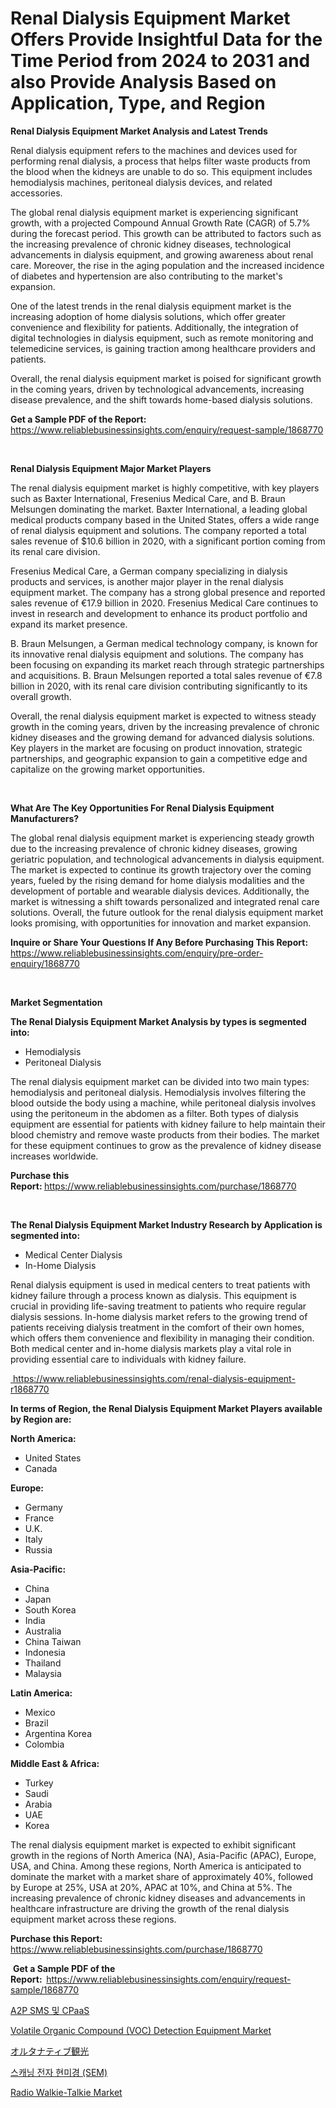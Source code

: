 <p><h1>Renal Dialysis Equipment Market Offers Provide Insightful Data for the Time Period from 2024 to 2031 and also Provide Analysis Based on Application, Type, and Region</h1></p><p><strong>Renal Dialysis Equipment Market Analysis and Latest Trends</strong></p>
<p><p>Renal dialysis equipment refers to the machines and devices used for performing renal dialysis, a process that helps filter waste products from the blood when the kidneys are unable to do so. This equipment includes hemodialysis machines, peritoneal dialysis devices, and related accessories.</p><p>The global renal dialysis equipment market is experiencing significant growth, with a projected Compound Annual Growth Rate (CAGR) of 5.7% during the forecast period. This growth can be attributed to factors such as the increasing prevalence of chronic kidney diseases, technological advancements in dialysis equipment, and growing awareness about renal care. Moreover, the rise in the aging population and the increased incidence of diabetes and hypertension are also contributing to the market's expansion.</p><p>One of the latest trends in the renal dialysis equipment market is the increasing adoption of home dialysis solutions, which offer greater convenience and flexibility for patients. Additionally, the integration of digital technologies in dialysis equipment, such as remote monitoring and telemedicine services, is gaining traction among healthcare providers and patients.</p><p>Overall, the renal dialysis equipment market is poised for significant growth in the coming years, driven by technological advancements, increasing disease prevalence, and the shift towards home-based dialysis solutions.</p></p>
<p><strong>Get a Sample PDF of the Report:&nbsp;</strong> <a href="https://www.reliablebusinessinsights.com/enquiry/request-sample/1868770">https://www.reliablebusinessinsights.com/enquiry/request-sample/1868770</a></p>
<p>&nbsp;</p>
<p><strong>Renal Dialysis Equipment Major Market Players</strong></p>
<p><p>The renal dialysis equipment market is highly competitive, with key players such as Baxter International, Fresenius Medical Care, and B. Braun Melsungen dominating the market. Baxter International, a leading global medical products company based in the United States, offers a wide range of renal dialysis equipment and solutions. The company reported a total sales revenue of $10.6 billion in 2020, with a significant portion coming from its renal care division.</p><p>Fresenius Medical Care, a German company specializing in dialysis products and services, is another major player in the renal dialysis equipment market. The company has a strong global presence and reported sales revenue of €17.9 billion in 2020. Fresenius Medical Care continues to invest in research and development to enhance its product portfolio and expand its market presence.</p><p>B. Braun Melsungen, a German medical technology company, is known for its innovative renal dialysis equipment and solutions. The company has been focusing on expanding its market reach through strategic partnerships and acquisitions. B. Braun Melsungen reported a total sales revenue of €7.8 billion in 2020, with its renal care division contributing significantly to its overall growth.</p><p>Overall, the renal dialysis equipment market is expected to witness steady growth in the coming years, driven by the increasing prevalence of chronic kidney diseases and the growing demand for advanced dialysis solutions. Key players in the market are focusing on product innovation, strategic partnerships, and geographic expansion to gain a competitive edge and capitalize on the growing market opportunities.</p></p>
<p>&nbsp;</p>
<p><strong>What Are The Key Opportunities For Renal Dialysis Equipment Manufacturers?</strong></p>
<p><p>The global renal dialysis equipment market is experiencing steady growth due to the increasing prevalence of chronic kidney diseases, growing geriatric population, and technological advancements in dialysis equipment. The market is expected to continue its growth trajectory over the coming years, fueled by the rising demand for home dialysis modalities and the development of portable and wearable dialysis devices. Additionally, the market is witnessing a shift towards personalized and integrated renal care solutions. Overall, the future outlook for the renal dialysis equipment market looks promising, with opportunities for innovation and market expansion.</p></p>
<p><strong>Inquire or Share Your Questions If Any Before Purchasing This Report:</strong> <a href="https://www.reliablebusinessinsights.com/enquiry/pre-order-enquiry/1868770">https://www.reliablebusinessinsights.com/enquiry/pre-order-enquiry/1868770</a></p>
<p>&nbsp;</p>
<p><strong>Market Segmentation</strong></p>
<p><strong>The Renal Dialysis Equipment Market Analysis by types is segmented into:</strong></p>
<p><ul><li>Hemodialysis</li><li>Peritoneal Dialysis</li></ul></p>
<p><p>The renal dialysis equipment market can be divided into two main types: hemodialysis and peritoneal dialysis. Hemodialysis involves filtering the blood outside the body using a machine, while peritoneal dialysis involves using the peritoneum in the abdomen as a filter. Both types of dialysis equipment are essential for patients with kidney failure to help maintain their blood chemistry and remove waste products from their bodies. The market for these equipment continues to grow as the prevalence of kidney disease increases worldwide.</p></p>
<p><strong>Purchase this Report:&nbsp;</strong><a href="https://www.reliablebusinessinsights.com/purchase/1868770">https://www.reliablebusinessinsights.com/purchase/1868770</a></p>
<p>&nbsp;</p>
<p><strong>The Renal Dialysis Equipment Market Industry Research by Application is segmented into:</strong></p>
<p><ul><li>Medical Center Dialysis</li><li>In-Home Dialysis</li></ul></p>
<p><p>Renal dialysis equipment is used in medical centers to treat patients with kidney failure through a process known as dialysis. This equipment is crucial in providing life-saving treatment to patients who require regular dialysis sessions. In-home dialysis market refers to the growing trend of patients receiving dialysis treatment in the comfort of their own homes, which offers them convenience and flexibility in managing their condition. Both medical center and in-home dialysis markets play a vital role in providing essential care to individuals with kidney failure.</p></p>
<p><a href="https://www.reliablebusinessinsights.com/renal-dialysis-equipment-r1868770">&nbsp;https://www.reliablebusinessinsights.com/renal-dialysis-equipment-r1868770</a></p>
<p><strong>In terms of Region, the Renal Dialysis Equipment Market Players available by Region are:</strong></p>
<p>
    <p> <strong> North America: </strong>
        <ul>
            <li>United States</li>
            <li>Canada</li>
        </ul>
        </p> 
    <p> <strong> Europe: </strong>
        <ul>
            <li>Germany</li>
            <li>France</li>
            <li>U.K.</li>
            <li>Italy</li>
            <li>Russia</li>
        </ul>
        </p> 
    <p> <strong> Asia-Pacific: </strong>
        <ul>
            <li>China</li>
            <li>Japan</li>
            <li>South Korea</li>
            <li>India</li>
            <li>Australia</li>
            <li>China Taiwan</li>
            <li>Indonesia</li>
            <li>Thailand</li>
            <li>Malaysia</li>
        </ul>
        </p> 
    <p> <strong> Latin America: </strong>
        <ul>
            <li>Mexico</li>
            <li>Brazil</li>
            <li>Argentina Korea</li>
            <li>Colombia</li>
        </ul>
        </p> 
    <p> <strong> Middle East & Africa: </strong>
        <ul>
            <li>Turkey</li>
            <li>Saudi</li>
            <li>Arabia</li>
            <li>UAE</li>
            <li>Korea</li>
        </ul>
    </p>
    </p>
<p><p>The renal dialysis equipment market is expected to exhibit significant growth in the regions of North America (NA), Asia-Pacific (APAC), Europe, USA, and China. Among these regions, North America is anticipated to dominate the market with a market share of approximately 40%, followed by Europe at 25%, USA at 20%, APAC at 10%, and China at 5%. The increasing prevalence of chronic kidney diseases and advancements in healthcare infrastructure are driving the growth of the renal dialysis equipment market across these regions.</p></p>
<p><strong>Purchase this Report: </strong><a href="https://www.reliablebusinessinsights.com/purchase/1868770">https://www.reliablebusinessinsights.com/purchase/1868770</a></p>
<p>&nbsp;<strong>Get a Sample PDF of the Report:&nbsp;&nbsp;</strong><a href="https://www.reliablebusinessinsights.com/enquiry/request-sample/1868770">https://www.reliablebusinessinsights.com/enquiry/request-sample/1868770</a></p>
<p><strong></strong></p>
<p><p><a href="https://github.com/nhaiquang84/Market-Research-Report-List-1/blob/main/5228853180330.md">A2P SMS 및 CPaaS</a></p><p><a href="https://github.com/fauzi1101fauzi/Market-Research-Report-List-1/blob/main/volatile-organic-compound-voc-detection-equipment-market.md">Volatile Organic Compound (VOC) Detection Equipment Market</a></p><p><a href="https://github.com/FredaJerde/Market-Research-Report-List-1/blob/main/4937373167119.md">オルタナティブ観光</a></p><p><a href="https://github.com/airdroplover110/Market-Research-Report-List-1/blob/main/6662767180331.md">스캐닝 전자 현미경 (SEM)</a></p><p><a href="https://github.com/isharif044/Market-Research-Report-List-1/blob/main/radio-walkie-talkie-market.md">Radio Walkie-Talkie Market</a></p></p>